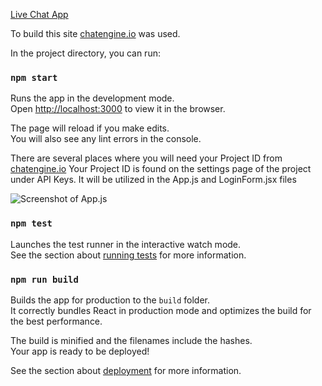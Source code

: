 [Live Chat App](https://youthful-bartik-221ce4.netlify.app/)


To build this site [chatengine.io](https://chatengine.io/) was used.

In the project directory, you can run:

### `npm start`

Runs the app in the development mode.\
Open [http://localhost:3000](http://localhost:3000) to view it in the browser.

The page will reload if you make edits.\
You will also see any lint errors in the console.

There are several places where you will need your Project ID from [chatengine.io](https://chatengine.io/)
Your Project ID is found on the settings page of the project under API Keys.
It will be utilized in the App.js and LoginForm.jsx files

![Screenshot of App.js](.chat_app/photos/app_projectid.PNG)

### `npm test`

Launches the test runner in the interactive watch mode.\
See the section about [running tests](https://facebook.github.io/create-react-app/docs/running-tests) for more information.

### `npm run build`

Builds the app for production to the `build` folder.\
It correctly bundles React in production mode and optimizes the build for the best performance.

The build is minified and the filenames include the hashes.\
Your app is ready to be deployed!

See the section about [deployment](https://facebook.github.io/create-react-app/docs/deployment) for more information.
